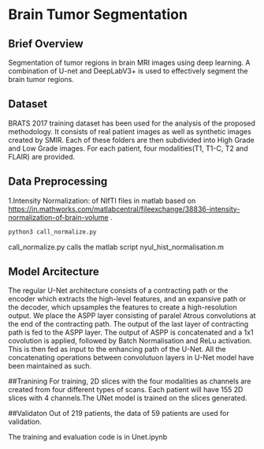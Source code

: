 # Brain Tumor Segmentation

## Brief Overview

Segmentation of tumor regions in brain MRI images using deep learning. A combination of U-net and DeepLabV3+ is used to effectively segment the brain tumor regions.

## Dataset

BRATS 2017 training dataset has been used for the analysis of the proposed methodology. It consists of real patient images as well as synthetic images created by SMIR. Each of these folders are then subdivided into High Grade and Low Grade images. For each patient, four modalities(T1, T1-C, T2 and FLAIR) are provided.

## Data Preprocessing

1.Intensity Normalization: of NIfTI files in matlab based on https://in.mathworks.com/matlabcentral/fileexchange/38836-intensity-normalization-of-brain-volume .

```bash
python3 call_normalize.py
```
call_normalize.py calls the matlab script nyul_hist_normalisation.m

## Model Arcitecture
The regular U-Net architecture consists of a contracting path or the encoder which extracts the high-level features, and an expansive path or the decoder, which upsamples the features to create a high-resolution output. We place the ASPP layer consisting of paralel Atrous convolutions at the end of the contracting path. The output of the last layer of contracting path is fed to the ASPP layer. The output of ASPP is concatenated and a 1x1 covolution is applied, followed by Batch Normalisation and ReLu activation. This is then fed as input to the enhancing path of the U-Net. All the concatenating operations between convolutuon layers in U-Net model have been maintained as such.


##Tranining
For training, 2D slices with the four modalities as channels are created from four different types of scans. Each patient will have 155 2D slices with 4 channels.The UNet model is trained on the slices generated.

##Validaton
Out of 219 patients, the data of 59 patients are used for validation.

The training and evaluation code is in Unet.ipynb





